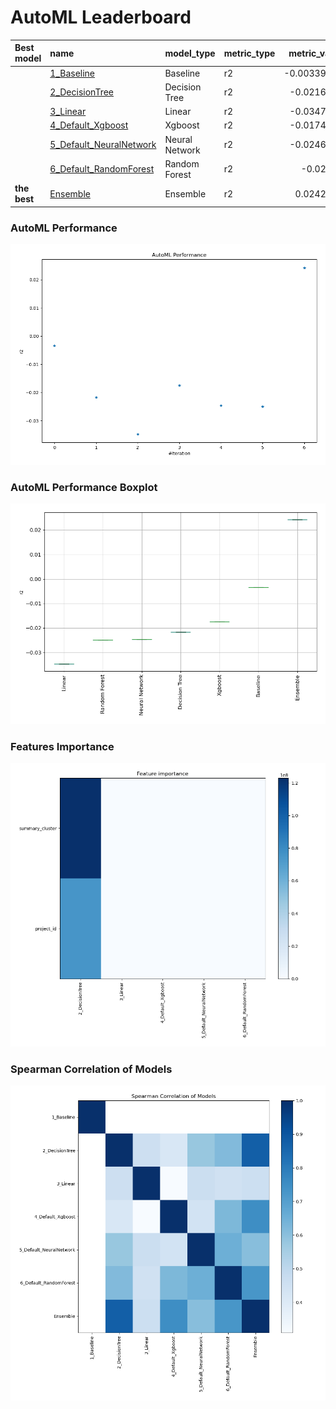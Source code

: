 # AutoML Leaderboard

| Best model   | name                                                         | model_type     | metric_type   |   metric_value |   train_time |
|:-------------|:-------------------------------------------------------------|:---------------|:--------------|---------------:|-------------:|
|              | [1_Baseline](1_Baseline/README.md)                           | Baseline       | r2            |    -0.00339604 |         1.61 |
|              | [2_DecisionTree](2_DecisionTree/README.md)                   | Decision Tree  | r2            |    -0.0216861  |        13.37 |
|              | [3_Linear](3_Linear/README.md)                               | Linear         | r2            |    -0.0347007  |         7.55 |
|              | [4_Default_Xgboost](4_Default_Xgboost/README.md)             | Xgboost        | r2            |    -0.0174178  |         7.17 |
|              | [5_Default_NeuralNetwork](5_Default_NeuralNetwork/README.md) | Neural Network | r2            |    -0.0246056  |         2.04 |
|              | [6_Default_RandomForest](6_Default_RandomForest/README.md)   | Random Forest  | r2            |    -0.02493    |         3.77 |
| **the best** | [Ensemble](Ensemble/README.md)                               | Ensemble       | r2            |     0.0242705  |         0.54 |

### AutoML Performance
![AutoML Performance](ldb_performance.png)

### AutoML Performance Boxplot
![AutoML Performance Boxplot](ldb_performance_boxplot.png)

### Features Importance
![features importance across models](features_heatmap.png)



### Spearman Correlation of Models
![models spearman correlation](correlation_heatmap.png)

